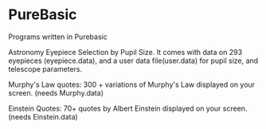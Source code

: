 # PureBasic
Programs written in Purebasic

Astronomy Eyepiece Selection by Pupil Size.  It comes with data on 293 eyepieces (eyepiece.data), and a user data file(user.data) for pupil size, and telescope parameters.

Murphy's Law quotes: 300 + variations of Murphy's Law displayed on your screen. (needs Murphy.data)

Einstein Quotes: 70+ quotes by Albert Einstein displayed on your screen. (needs Einstein.data)
